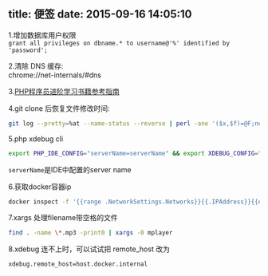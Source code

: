 title: 便签
date: 2015-09-16 14:05:10
---
1.增加数据库用户权限  
`grant all privileges on dbname.* to username@'%' identified by 'password';`  

2.清除 DNS 缓存:  
chrome://net-internals/#dns  

3.[PHP程序员进阶学习书籍参考指南](http://blog.csdn.net/heiyeshuwu/article/details/50686878)  

4.git clone 后恢复文件修改时间:
```bash
git log --pretty=%at --name-status --reverse | perl -ane '($x,$f)=@F;next if !$x;$t=$x,next if !defined($f)||$s{$f};$s{$f}=utime($t,$t,$f),next if $x=~/[AM]/;'
```

5.php xdebug cli  
```bash
export PHP_IDE_CONFIG="serverName=serverName" && export XDEBUG_CONFIG="remote_enable=1 remote_mode=req remote_port=9000 remote_host=ip remote_connect_back=0"
```
`serverName`是IDE中配置的server name

6.获取docker容器ip
```bash
docker inspect -f '{{range .NetworkSettings.Networks}}{{.IPAddress}}{{end}}' container_name_or_id
```
7.xargs 处理filename带空格的文件
```bash
find . -name \*.mp3 -print0 | xargs -0 mplayer
```
8.xdebug 连不上时，可以试试把 remote_host 改为
```bash
xdebug.remote_host=host.docker.internal
```
